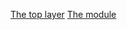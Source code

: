 [The top layer](https://github.com/Kasper-Jensen/example-acme-provider)
[The module](https://github.com/Kasper-Jensen/example-prolonged-acme)